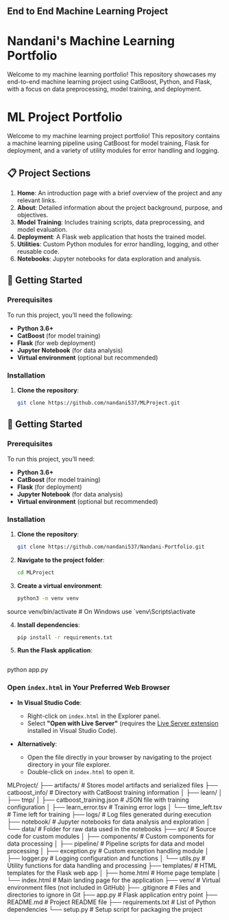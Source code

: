 ## End to End Machine Learning Project
# Nandani's Machine Learning Portfolio

Welcome to my machine learning portfolio! This repository showcases my end-to-end machine learning project using CatBoost, Python, and Flask, with a focus on data preprocessing, model training, and deployment.

# ML Project Portfolio

Welcome to my machine learning project portfolio! This repository contains a machine learning pipeline using CatBoost for model training, Flask for deployment, and a variety of utility modules for error handling and logging.

## 📋 Project Sections

1. **Home**: An introduction page with a brief overview of the project and any relevant links.
2. **About**: Detailed information about the project background, purpose, and objectives.
3. **Model Training**: Includes training scripts, data preprocessing, and model evaluation.
4. **Deployment**: A Flask web application that hosts the trained model.
5. **Utilities**: Custom Python modules for error handling, logging, and other reusable code.
6. **Notebooks**: Jupyter notebooks for data exploration and analysis.

## 🚀 Getting Started

### Prerequisites

To run this project, you’ll need the following:

- **Python 3.6+**
- **CatBoost** (for model training)
- **Flask** (for web deployment)
- **Jupyter Notebook** (for data analysis)
- **Virtual environment** (optional but recommended)

### Installation

1. **Clone the repository**:

   ```bash
   git clone https://github.com/nandani537/MLProject.git


## 🚀 Getting Started

### Prerequisites

To run this project, you’ll need:

- **Python 3.6+**
- **CatBoost** (for model training)
- **Flask** (for deployment)
- **Jupyter Notebook** (for data analysis)
- **Virtual environment** (optional but recommended)

### Installation

1. **Clone the repository**:

   ```bash
   git clone https://github.com/nandani537/Nandani-Portfolio.git

2. **Navigate to the project folder**:

   ```bash
   cd MLProject

3. **Create a virtual environment**:

   ```bash
   python3 -m venv venv
  source venv/bin/activate  # On Windows use `venv\Scripts\activate

4. **Install dependencies**:

   ```bash
   pip install -r requirements.txt

5. **Run the Flask application**:

   ```bash
  python app.py

  ### Open `index.html` in Your Preferred Web Browser

- **In Visual Studio Code**: 
  - Right-click on `index.html` in the Explorer panel.
  - Select **"Open with Live Server"** (requires the [Live Server extension](https://marketplace.visualstudio.com/items?itemName=ritwickdey.LiveServer) installed in Visual Studio Code).
  
- **Alternatively**: 
  - Open the file directly in your browser by navigating to the project directory in your file explorer.
  - Double-click on `index.html` to open it.



MLProject/
├── artifacts/                    # Stores model artifacts and serialized files
├── catboost_info/                # Directory with CatBoost training information
│   ├── learn/
│   ├── tmp/
│   ├── catboost_training.json    # JSON file with training configuration
│   ├── learn_error.tsv           # Training error logs
│   └── time_left.tsv             # Time left for training
├── logs/                         # Log files generated during execution
├── notebook/                     # Jupyter notebooks for data analysis and exploration
│   └── data/                     # Folder for raw data used in the notebooks
├── src/                          # Source code for custom modules
│   ├── components/               # Custom components for data processing
│   ├── pipeline/                 # Pipeline scripts for data and model processing
│   ├── exception.py              # Custom exception handling module
│   ├── logger.py                 # Logging configuration and functions
│   └── utils.py                  # Utility functions for data handling and processing
├── templates/                    # HTML templates for the Flask web app
│   ├── home.html                 # Home page template
│   └── index.html                # Main landing page for the application
├── venv/                         # Virtual environment files (not included in GitHub)
├── .gitignore                    # Files and directories to ignore in Git
├── app.py                        # Flask application entry point
├── README.md                     # Project README file
├── requirements.txt              # List of Python dependencies
└── setup.py                      # Setup script for packaging the project

